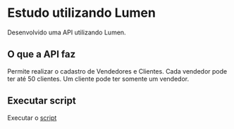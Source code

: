 # Estudo utilizando Lumen

Desenvolvido uma API utilizando Lumen.

## O que a API faz

Permite realizar o cadastro de Vendedores e Clientes.
Cada vendedor pode ter até 50 clientes.
Um cliente pode ter somente um vendedor.

## Executar script

Executar o [script](https://github.com/Edilson3012/study-lumen/blob/master/script_banco.sql)
